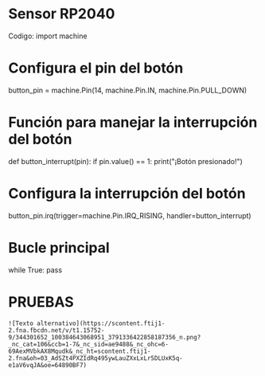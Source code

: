 

# Sensor RP2040

Codigo:
import machine

# Configura el pin del botón
button_pin = machine.Pin(14, machine.Pin.IN, machine.Pin.PULL_DOWN)

# Función para manejar la interrupción del botón
def button_interrupt(pin):
    if pin.value() == 1:
        print("¡Botón presionado!")

# Configura la interrupción del botón
button_pin.irq(trigger=machine.Pin.IRQ_RISING, handler=button_interrupt)

# Bucle principal
while True:
    pass

# PRUEBAS

```
![Texto alternativo](https://scontent.ftij1-2.fna.fbcdn.net/v/t1.15752-9/344301652_100384643068951_3791336422858187356_n.png?_nc_cat=106&ccb=1-7&_nc_sid=ae9488&_nc_ohc=6-69AexMVbkAX8Mqudk&_nc_ht=scontent.ftij1-2.fna&oh=03_AdSZt4PXZIdRq495ywLauZXxLxLr5DLUxK5q-e1aV6vqJA&oe=64890BF7)
